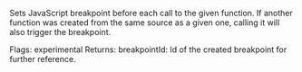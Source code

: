 Sets JavaScript breakpoint before each call to the given function.
If another function was created from the same source as a given one,
calling it will also trigger the breakpoint.

Flags: experimental
Returns:
breakpointId: Id of the created breakpoint for further reference.
